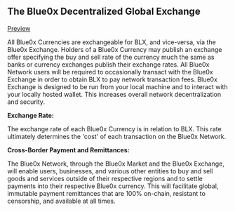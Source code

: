 ## **The Blue0x Decentralized Global Exchange** ##

[Preview](https://exchange.blue0x.com)

All Blue0x Currencies are exchangeable for BLX, and vice-versa, via the Blue0x Exchange.  Holders of a Blue0x Currency may publish an exchange offer specifying the buy and sell rate of the currency much the same as banks or currency exchanges publish their exchange rates.  All Blue0x Network users will be required to occasionally transact with the Blue0x Exchange in order to obtain BLX to pay network transaction fees.  Blue0x Exchange is designed to be run from your local machine and to interact with your locally hosted wallet.  This increases overall network decentralization and security.

**Exchange Rate:**

The exchange rate of each Blue0x Currency is in relation to BLX.  This rate ultimately determines the 'cost' of each transaction on the Blue0x Network.

**Cross-Border Payment and Remittances:**

The Blue0x Network, through the Blue0x Market and the Blue0x Exchange, will enable users, businesses, and various other entities to buy and sell goods and services outside of their respective regions and to settle payments into their respective Blue0x currency.  This will facilitate global, immutable payment remittances that are 100% on-chain, resistant to censorship, and available at all times.
